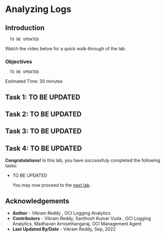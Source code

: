 # Analyzing Logs

## Introduction

```
  TO BE UPDATED
```

Watch the video below for a quick walk-through of the lab.

### Objectives

```
  TO BE UPDATED
```


Estimated Time: 30 minutes

## Task 1: TO BE UPDATED



## Task 2: TO BE UPDATED
    
    

## Task 3: TO BE UPDATED

  

## Task 4: TO BE UPDATED





**Congratulations!** In this lab, you have successfuly completed the following tasks:
- TO BE UPDATED

  You may now proceed to the [next lab](#next).

## Acknowledgements
* **Author** - Vikram Reddy , OCI Logging Analytics
* **Contributors** -  Vikram Reddy, Santhosh Kumar Vuda , OCI Logging Analytics, Madhavan Arnisethangaraj, OCI Management Agent
* **Last Updated By/Date** - Vikram Reddy, Sep, 2022
